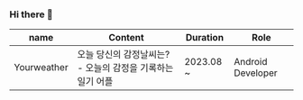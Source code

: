### Hi there 👋

| name        | Content | Duration   | Role              |  
|-------------|---------|------------|-------------------|
| Yourweather |    오늘 당신의 감정날씨는? - 오늘의 감정을 기록하는 일기 어플   | 2023.08 ~  | Android Developer |

<!--
**PicturePark1101/PicturePark1101** is a ✨ _special_ ✨ repository because its `README.md` (this file) appears on your GitHub profile.

Here are some ideas to get you started:

- 🔭 I’m currently working on ...
- 🌱 I’m currently learning ...
- 👯 I’m looking to collaborate on ...
- 🤔 I’m looking for help with ...
- 💬 Ask me about ...
- 📫 How to reach me: ...
- 😄 Pronouns: ...
- ⚡ Fun fact: ...
-->
